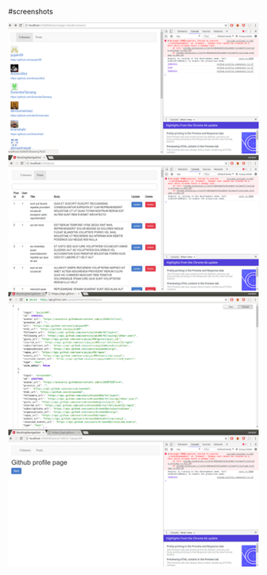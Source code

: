 #screenshots

<img src="screenshots/1.png" >

<img src="screenshots/2.png" >

<img src="screenshots/3.png" >

<img src="screenshots/4.png" >
